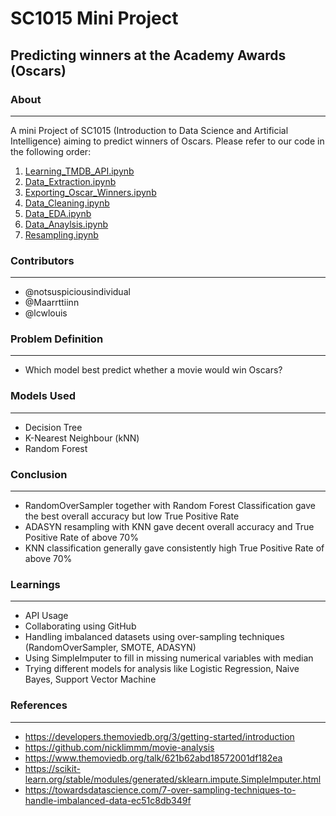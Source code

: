 # SC1015 Mini Project
## Predicting winners at the Academy Awards (Oscars)


### About
___
A mini Project of SC1015 (Introduction to Data Science and Artificial Intelligence) aiming to predict winners of Oscars. Please refer to our code in the following order:
1. [Learning_TMDB_API.ipynb](https://github.com/notsuspiciousindividual/SC1015_Project/blob/main/Learning_TMDB_API.ipynb)
2. [Data_Extraction.ipynb](https://github.com/notsuspiciousindividual/SC1015_Project/blob/main/data_extraction.ipynb)
3. [Exporting_Oscar_Winners.ipynb](https://github.com/notsuspiciousindividual/SC1015_Project/blob/main/Exporting_Oscar_Winners.ipynb)
4. [Data_Cleaning.ipynb](https://github.com/notsuspiciousindividual/SC1015_Project/blob/main/Data_Cleaning.ipynb)
5. [Data_EDA.ipynb](https://github.com/notsuspiciousindividual/SC1015_Project/blob/main/data_EDA.ipynb)
6. [Data_Anaylsis.ipynb](https://github.com/notsuspiciousindividual/SC1015_Project/blob/main/data_analysis.ipynb)
7. [Resampling.ipynb](https://github.com/notsuspiciousindividual/SC1015_Project/blob/main/resampling.ipynb)

### Contributors
---
- @notsuspiciousindividual
- @Maarrttiinn
- @lcwlouis

### Problem Definition
---
- Which model best predict whether a movie would win Oscars?

### Models Used
---
- Decision Tree
- K-Nearest Neighbour (kNN)
- Random Forest

### Conclusion
---
- RandomOverSampler together with Random Forest Classification gave the best overall accuracy but low True Positive Rate
- ADASYN resampling with KNN gave decent overall accuracy and True Positive Rate of above 70%
- KNN classification generally gave consistently high True Positive Rate of above 70%

### Learnings
---
- API Usage
- Collaborating using GitHub
- Handling imbalanced datasets using over-sampling techniques (RandomOverSampler, SMOTE, ADASYN)
- Using SimpleImputer to fill in missing numerical variables with median
- Trying different models for analysis like Logistic Regression, Naive Bayes, Support Vector Machine

### References
---
- https://developers.themoviedb.org/3/getting-started/introduction
- https://github.com/nicklimmm/movie-analysis
- https://www.themoviedb.org/talk/621b62abd18572001df182ea 
- https://scikit-learn.org/stable/modules/generated/sklearn.impute.SimpleImputer.html
- https://towardsdatascience.com/7-over-sampling-techniques-to-handle-imbalanced-data-ec51c8db349f

